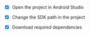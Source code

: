 - [x]  Open the project in Android Studio
- [x] Change the SDK path in the project
- [x] Download required dependencies

